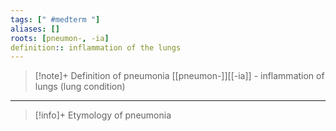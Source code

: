 ```yaml
---
tags: [" #medterm "]
aliases: []
roots: [pneumon-, -ia]
definition:: inflammation of the lungs
---
```

>[!note]+ Definition of pneumonia
>[[pneumon-]][[-ia]] - inflammation of lungs (lung condition)
___
>[!info]+ Etymology of pneumonia

